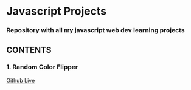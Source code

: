 # Javascript Projects
### Repository with all my javascript web dev learning projects 

## CONTENTS

### 1. Random Color Flipper
  [Github ](https://github.com/satvikDesktop/Javascript_Projects/tree/master/RandomColorFlipper)  [Live](https://satvik.ninja/RandomColorFlipper/) 
